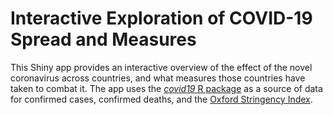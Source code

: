 # Interactive Exploration of COVID-19 Spread and Measures
This Shiny app provides an interactive overview of the effect of the novel coronavirus across countries, and what measures those countries have taken to combat it. The app uses the [*covid19* R package](https://covid19datahub.io/) as a source of data for confirmed cases, confirmed deaths, and the [Oxford Stringency Index](https://covidtracker.bsg.ox.ac.uk/about-api).